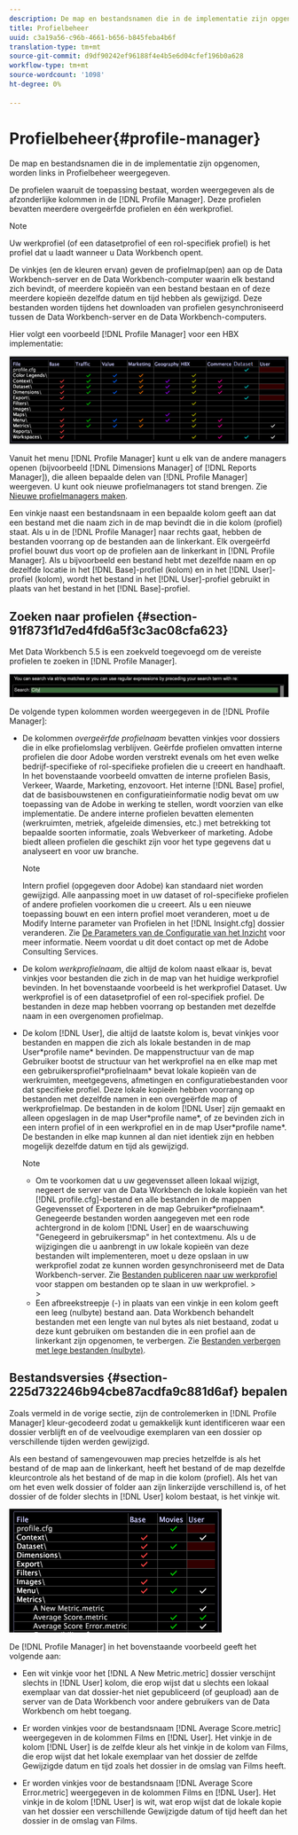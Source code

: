 ```yaml
---
description: De map en bestandsnamen die in de implementatie zijn opgenomen, worden links in Profielbeheer weergegeven.
title: Profielbeheer
uuid: c3a19a56-c96b-4661-b656-b845feba4b6f
translation-type: tm+mt
source-git-commit: d9df90242ef96188f4e4b5e6d04cfef196b0a628
workflow-type: tm+mt
source-wordcount: '1098'
ht-degree: 0%

---
```



# Profielbeheer{#profile-manager}

De map en bestandsnamen die in de implementatie zijn opgenomen, worden links in Profielbeheer weergegeven.

De profielen waaruit de toepassing bestaat, worden weergegeven als de afzonderlijke kolommen in de [!DNL Profile Manager]. Deze profielen bevatten meerdere overgeërfde profielen en één werkprofiel.

>[!NOTE]
>
>Uw werkprofiel (of een datasetprofiel of een rol-specifiek profiel) is het profiel dat u laadt wanneer u Data Workbench opent.

De vinkjes (en de kleuren ervan) geven de profielmap(pen) aan op de Data Workbench-server en de Data Workbench-computer waarin elk bestand zich bevindt, of meerdere kopieën van een bestand bestaan en of deze meerdere kopieën dezelfde datum en tijd hebben als gewijzigd. Deze bestanden worden tijdens het downloaden van profielen gesynchroniseerd tussen de Data Workbench-server en de Data Workbench-computers.

Hier volgt een voorbeeld [!DNL Profile Manager] voor een HBX implementatie:

![](assets/client-prof.png)

Vanuit het menu [!DNL Profile Manager] kunt u elk van de andere managers openen (bijvoorbeeld [!DNL Dimensions Manager] of [!DNL Reports Manager]), die alleen bepaalde delen van [!DNL Profile Manager] weergeven. U kunt ook nieuwe profielmanagers tot stand brengen. Zie [Nieuwe profielmanagers maken](../../../../home/c-get-started/c-intf-anlys-ftrs/c-cstm-prof-files-mgrs/c-new-prof-mgrs.md#concept-0021e006523e4d538aaa16322731d9d3).

Een vinkje naast een bestandsnaam in een bepaalde kolom geeft aan dat een bestand met die naam zich in de map bevindt die in die kolom (profiel) staat. Als u in de [!DNL Profile Manager] naar rechts gaat, hebben de bestanden voorrang op de bestanden aan de linkerkant. Elk overgeërfd profiel bouwt dus voort op de profielen aan de linkerkant in [!DNL Profile Manager]. Als u bijvoorbeeld een bestand hebt met dezelfde naam en op dezelfde locatie in het [!DNL Base]-profiel (kolom) en in het [!DNL User]-profiel (kolom), wordt het bestand in het [!DNL User]-profiel gebruikt in plaats van het bestand in het [!DNL Base]-profiel.

## Zoeken naar profielen {#section-91f873f1d7ed4fd6a5f3c3ac08cfa623}

Met Data Workbench 5.5 is een zoekveld toegevoegd om de vereiste profielen te zoeken in [!DNL Profile Manager].

![](assets/client-prof2.png)

De volgende typen kolommen worden weergegeven in de [!DNL Profile Manager]:

* De kolommen *overgeërfde profielnaam* bevatten vinkjes voor dossiers die in elke profielomslag verblijven. Geërfde profielen omvatten interne profielen die door Adobe worden verstrekt evenals om het even welke bedrijf-specifieke of rol-specifieke profielen die u creeert en handhaaft. In het bovenstaande voorbeeld omvatten de interne profielen Basis, Verkeer, Waarde, Marketing, enzovoort. Het interne [!DNL Base] profiel, dat de basisbouwstenen en configuratieinformatie nodig bevat om uw toepassing van de Adobe in werking te stellen, wordt voorzien van elke implementatie. De andere interne profielen bevatten elementen (werkruimten, metriek, afgeleide dimensies, etc.) met betrekking tot bepaalde soorten informatie, zoals Webverkeer of marketing. Adobe biedt alleen profielen die geschikt zijn voor het type gegevens dat u analyseert en voor uw branche.

   >[!NOTE]
   >
   >Intern profiel (opgegeven door Adobe) kan standaard niet worden gewijzigd. Alle aanpassing moet in uw dataset of rol-specifieke profielen of andere profielen voorkomen die u creeert. Als u een nieuwe toepassing bouwt en een intern profiel moet veranderen, moet u de Modify Interne parameter van Profielen in het [!DNL Insight.cfg] dossier veranderen. Zie [De Parameters van de Configuratie van het Inzicht](../../../../home/c-get-started/c-insght-config-param.md#concept-14da97d0756348e885c08ca9e866074b) voor meer informatie. Neem voordat u dit doet contact op met de Adobe Consulting Services.

* De kolom *werkprofielnaam*, die altijd de kolom naast elkaar is, bevat vinkjes voor bestanden die zich in de map van het huidige werkprofiel bevinden. In het bovenstaande voorbeeld is het werkprofiel Dataset. Uw werkprofiel is of een datasetprofiel of een rol-specifiek profiel. De bestanden in deze map hebben voorrang op bestanden met dezelfde naam in een overgenomen profielmap.
* De kolom [!DNL User], die altijd de laatste kolom is, bevat vinkjes voor bestanden en mappen die zich als lokale bestanden in de map User\*profile name* bevinden. De mappenstructuur van de map Gebruiker bootst de structuur van het werkprofiel na en elke map met een gebruikersprofiel\*profielnaam* bevat lokale kopieën van de werkruimten, meetgegevens, afmetingen en configuratiebestanden voor dat specifieke profiel. Deze lokale kopieën hebben voorrang op bestanden met dezelfde namen in een overgeërfde map of werkprofielmap. De bestanden in de kolom [!DNL User] zijn gemaakt en alleen opgeslagen in de map User\*profile name*, of ze bevinden zich in een intern profiel of in een werkprofiel en in de map User\*profile name*. De bestanden in elke map kunnen al dan niet identiek zijn en hebben mogelijk dezelfde datum en tijd als gewijzigd.

   >[!NOTE]
   >
   >
   >    
   >    
   >    * Om te voorkomen dat u uw gegevensset alleen lokaal wijzigt, negeert de server van de Data Workbench de lokale kopieën van het [!DNL profile.cfg]-bestand en alle bestanden in de mappen Gegevensset of Exporteren in de map Gebruiker\*profielnaam*. Genegeerde bestanden worden aangegeven met een rode achtergrond in de kolom [!DNL User] en de waarschuwing &quot;Genegeerd in gebruikersmap&quot; in het contextmenu. Als u de wijzigingen die u aanbrengt in uw lokale kopieën van deze bestanden wilt implementeren, moet u deze opslaan in uw werkprofiel zodat ze kunnen worden gesynchroniseerd met de Data Workbench-server. Zie [Bestanden publiceren naar uw werkprofiel](../../../../home/c-get-started/c-admin-intrf/c-prof-mgr/t-pub-files-wkg-prof.md#task-a0106e010c834d16bd60eef4721b6af9) voor stappen om bestanden op te slaan in uw werkprofiel.
      >    
      >    
   * Een afbreekstreepje (-) in plaats van een vinkje in een kolom geeft een leeg (nulbyte) bestand aan. Data Workbench behandelt bestanden met een lengte van nul bytes als niet bestaand, zodat u deze kunt gebruiken om bestanden die in een profiel aan de linkerkant zijn opgenomen, te verbergen. Zie [Bestanden verbergen met lege bestanden (nulbyte)](../../../../home/c-get-started/c-admin-intrf/c-prof-mgr/c-empty-files.md#concept-e776fac9e5904bed8c13b9d5eb17c491).


## Bestandsversies {#section-225d732246b94cbe87acdfa9c881d6af} bepalen

Zoals vermeld in de vorige sectie, zijn de controlemerken in [!DNL Profile Manager] kleur-gecodeerd zodat u gemakkelijk kunt identificeren waar een dossier verblijft en of de veelvoudige exemplaren van een dossier op verschillende tijden werden gewijzigd.

Als een bestand of samengevouwen map precies hetzelfde is als het bestand of de map aan de linkerkant, heeft het bestand of de map dezelfde kleurcontrole als het bestand of de map in die kolom (profiel). Als het van om het even welk dossier of folder aan zijn linkerzijde verschillend is, of het dossier of de folder slechts in [!DNL User] kolom bestaat, is het vinkje wit.

![](assets/vis_ProfMgr_LocalFiles.png)

De [!DNL Profile Manager] in het bovenstaande voorbeeld geeft het volgende aan:

* Een wit vinkje voor het [!DNL A New Metric.metric] dossier verschijnt slechts in [!DNL User] kolom, die erop wijst dat u slechts een lokaal exemplaar van dat dossier-het niet gepubliceerd (of geupload) aan de server van de Data Workbench voor andere gebruikers van de Data Workbench om hebt toegang.

* Er worden vinkjes voor de bestandsnaam [!DNL Average Score.metric] weergegeven in de kolommen Films en [!DNL User]. Het vinkje in de kolom [!DNL User] is de zelfde kleur als het vinkje in de kolom van Films, die erop wijst dat het lokale exemplaar van het dossier de zelfde Gewijzigde datum en tijd zoals het dossier in de omslag van Films heeft.

* Er worden vinkjes voor de bestandsnaam [!DNL Average Score Error.metric] weergegeven in de kolommen Films en [!DNL User]. Het vinkje in de kolom [!DNL User] is wit, wat erop wijst dat de lokale kopie van het dossier een verschillende Gewijzigde datum of tijd heeft dan het dossier in de omslag van Films.

